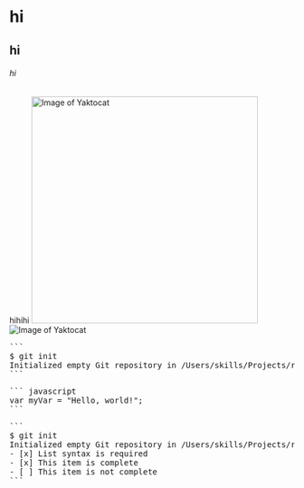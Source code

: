 # hi
## hi
###### hi
hihihi
<img alt="Image of Yaktocat" src=https://octodex.github.com/images/yaktocat.png width=400>
![Image of Yaktocat](https://octodex.github.com/images/yaktocat.png)
<pre>
```
$ git init
Initialized empty Git repository in /Users/skills/Projects/recipe-repository/.git/
```
</pre>
<pre>
``` javascript
var myVar = "Hello, world!";
```
</pre>
<pre>
```
$ git init
Initialized empty Git repository in /Users/skills/Projects/recipe-repository/.git/
- [x] List syntax is required
- [x] This item is complete
- [ ] This item is not complete
```
</pre>

